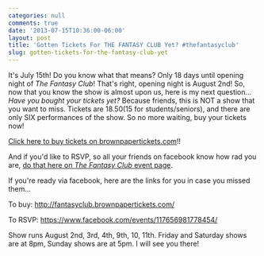 ```yaml
---
categories: null
comments: true
date: '2013-07-15T10:36:00-06:00'
layout: post
title: 'Gotten Tickets For THE FANTASY CLUB Yet? #thefantasyclub'
slug: gotten-tickets-for-the-fantasy-club-yet
---
```


It's July 15th! Do you know what that means? Only 18 days until opening night of *The Fantasy Club*! That's right, opening night is August 2nd! So, now that you know the show is almost upon us, here is my next question... *Have you bought your tickets yet?* Because friends, this is NOT a show that you want to miss. Tickets are $18.50 ($15 for students/seniors), and there are only SIX performances of the show. So no more waiting, buy your tickets now!

[Click here to buy tickets on brownpapertickets.com](http://fantasyclub.brownpapertickets.com/)!!

And if you'd like to RSVP, so all your friends on facebook know how rad you are, [do that here on *The Fantasy Club* event page](https://www.facebook.com/events/117656981778454/).

If you're ready via facebook, here are the links for you in case you missed them...

To buy: http://fantasyclub.brownpapertickets.com/

To RSVP: https://www.facebook.com/events/117656981778454/

Show runs August 2nd, 3rd, 4th, 9th, 10, 11th. Friday and Saturday shows are at 8pm, Sunday shows are at 5pm. I will see you there!